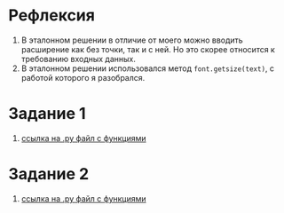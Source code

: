 # Рефлексия

1.	В эталонном решении в отличие от моего можно вводить расширение как без точки, так и с  ней. Но это скорее относится к требованию входных данных.
2.	В эталонном решении использовался метод `font.getsize(text)`, с работой которого я разобрался. 



# Задание 1
1. [ссылка на .py файл c функциями](dictionaries.py)


# Задание 2

1. [ссылка на .py файл c функциями](dictionaries2.py)


